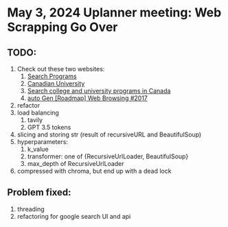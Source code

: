 # May 3, 2024 Uplanner meeting: Web Scrapping Go Over

## TODO:
1. Check out these two websites:
   1. [Search Programs](https://universitystudy.ca/search-programs/)
   2. [Canadian University](https://universitystudy.ca/canadian-universities/)
   3. [Search college and university programs in Canada](https://www.educanada.ca/programs-programmes/template-gabarit/programsearch-rechercheprogramme.aspx?lang=eng)
   4. [auto Gen [Roadmap] Web Browsing #2017](https://github.com/microsoft/autogen/issues/2017)
2. refactor
3. load balancing
   1. tavily
   2. GPT 3.5 tokens
4. slicing and storing str (result of recursiveURL and BeautifulSoup)
5. hyperparameters:
   1. k_value
   2. transformer: one of {RecursiveUrlLoader, BeautifulSoup}
   3. max_depth of RecursiveUrlLoader
6. compressed with chroma, but end up with a dead lock

## Problem fixed:
1. threading
2. refactoring for google search UI and api
